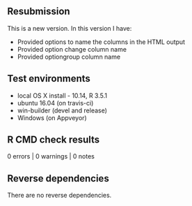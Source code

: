 ## Resubmission
This is a new version. In this version I have:

* Provided options to name the columns in the HTML output
* Provided option change column name
* Provided optiongroup column name


## Test environments
* local OS X install - 10.14, R 3.5.1
* ubuntu 16.04 (on travis-ci)
* win-builder (devel and release)
* Windows (on Appveyor)

## R CMD check results

0 errors | 0 warnings | 0 notes


## Reverse dependencies

There are no reverse dependencies.

 

